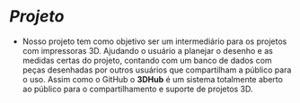 # _Projeto_ #

- Nosso projeto tem como objetivo ser um intermediário para os projetos com impressoras 3D. Ajudando o usuário a planejar o desenho e as medidas certas do projeto, contando com um banco de dados com peças desenhadas por outros usuários que compartilham a público para o uso. Assim como o GitHub o __3DHub__ é um sistema totalmente aberto ao público para o compartilhamento e suporte de projetos 3D.
